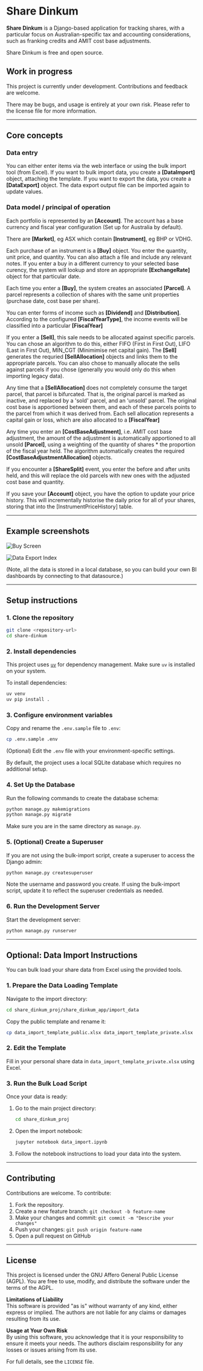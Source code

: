 # Share Dinkum

**Share Dinkum** is a Django-based application for tracking shares, with a particular focus on Australian-specific tax and accounting considerations, such as franking credits and AMIT cost base adjustments.

Share Dinkum is free and open source.

## Work in progress

This project is currently under development. Contributions and feedback are welcome.

There may be bugs, and usage is entirely at your own risk. Please refer to the license file for more information.

---

## Core concepts

### Data entry

You can either enter items via the web interface or using the bulk import tool (from Excel). If you want to bulk import data, you create a **[DataImport]** object, attaching the template. If you want to export the data, you create a **[DataExport]** object. The data export output file can be imported again to update values.

### Data model / principal of operation

Each portfolio is represented by an **[Account]**. The account has a base currency and fiscal year configuration (Set up for Australia by default).

There are **[Market]**, eg ASX which contain **[Instrument]**, eg BHP or VDHG.

Each purchase of an instrument is a **[Buy]** object. You enter the quantity, unit price, and quantity. You can also attach a file and include any relevant notes. If you enter a buy in a different currency to your selected base curency, the system will lookup and store an appropriate **[ExchangeRate]** object for that particular date.

Each time you enter a **[Buy]**, the system creates an associated **[Parcel]**. A parcel represents a collection of shares with the same unit properties (purchase date, cost base per share).

You can enter forms of income such as **[Dividend]** and **[Distribution]**. According to the configured **[FiscalYearType]**, the income events will be classified into a particular **[FiscalYear]**

If you enter a **[Sell]**, this sale needs to be allocated against specific parcels. You can chose an algorithm to do this, either FIFO (First in First Out), LIFO (Last in First Out), MIN_CGT (Minimimise net capital gain). The **[Sell]** generates the requried **[SellAllocation]** objects and links them to the appropriate parcels. You can also chose to manually allocate the sells against parcels if you chose (generally you would only do this when importing legacy data).

Any time that a **[SellAllocation]** does not completely consume the target parcel, that parcel is bifurcated. That is, the original parcel is marked as inactive, and replaced by a 'sold' parcel, and an 'unsold' parcel. The original cost base is apportioned between them, and each of these parcels points to the parcel from which it was derived from. Each sell allocation represents a capital gain or loss, which are also allocated to a **[FiscalYear]**

Any time you enter an **[CostBaseAdjustment]**, i.e. AMIT cost base adjustment, the amount of the adjustment is automatically apportioned to all unsold **[Parcel]**, using a weighting of the quantity of shares * the proportion of the fiscal year held. The algorithm automatically creates the required **[CostBaseAdjustmentAllocation]** objects.

If you encounter a **[ShareSplit]** event, you enter the before and after units held, and this will replace the old parcels with new ones with the adjusted cost base and quantity.

If you save your **[Account]** object, you have the option to update your price history. This will incrementally historise the daily price for all of your shares, storing that into the [InstrumentPriceHistory] table.


---
## Example screenshots

![Buy Screen](docs/images/buy_add_screen.png)

![Data Export Index](docs/images/data_export_index.png)

(Note, all the data is stored in a local database, so you can build your own BI dashboards by connecting to that datasource.)

---
## Setup instructions

### 1. Clone the repository

```bash
git clone <repository-url>
cd share-dinkum
```

### 2. Install dependencies

This project uses [`uv`](https://github.com/astral-sh/uv) for dependency management. Make sure `uv` is installed on your system.

To install dependencies:

```bash
uv venv
uv pip install .
```

### 3. Configure environment variables

Copy and rename the `.env.sample` file to `.env`:

```bash
cp .env.sample .env
```

(Optional) Edit the `.env` file with your environment-specific settings.

By default, the project uses a local SQLite database which requires no additional setup.

### 4. Set Up the Database

Run the following commands to create the database schema:

```bash
python manage.py makemigrations
python manage.py migrate
```

Make sure you are in the same directory as `manage.py`.

### 5. (Optional) Create a Superuser

If you are not using the bulk-import script, create a superuser to access the Django admin:

```bash
python manage.py createsuperuser
```

Note the username and password you create. If using the bulk-import script, update it to reflect the superuser credentials as needed.

### 6. Run the Development Server

Start the development server:

```bash
python manage.py runserver
```

---

## Optional: Data Import Instructions

You can bulk load your share data from Excel using the provided tools.

### 1. Prepare the Data Loading Template

Navigate to the import directory:

```bash
cd share_dinkum_proj/share_dinkum_app/import_data
```

Copy the public template and rename it:

```bash
cp data_import_template_public.xlsx data_import_template_private.xlsx
```

### 2. Edit the Template

Fill in your personal share data in `data_import_template_private.xlsx` using Excel.

### 3. Run the Bulk Load Script

Once your data is ready:

1. Go to the main project directory:

    ```bash
    cd share_dinkum_proj
    ```

2. Open the import notebook:

    ```bash
    jupyter notebook data_import.ipynb
    ```

3. Follow the notebook instructions to load your data into the system.

---

## Contributing

Contributions are welcome. To contribute:

1. Fork the repository.
2. Create a new feature branch: `git checkout -b feature-name`
3. Make your changes and commit: `git commit -m "Describe your changes"`
4. Push your changes: `git push origin feature-name`
5. Open a pull request on GitHub

---

## License

This project is licensed under the GNU Affero General Public License (AGPL). You are free to use, modify, and distribute the software under the terms of the AGPL.

**Limitations of Liability**  
This software is provided "as is" without warranty of any kind, either express or implied. The authors are not liable for any claims or damages resulting from its use.

**Usage at Your Own Risk**  
By using this software, you acknowledge that it is your responsibility to ensure it meets your needs. The authors disclaim responsibility for any losses or issues arising from its use.

For full details, see the `LICENSE` file.
